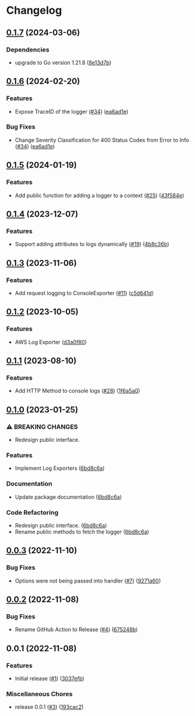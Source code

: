 # Changelog

## [0.1.7](https://github.com/cccteam/logger/compare/v0.1.6...v0.1.7) (2024-03-06)


### Dependencies

* upgrade to Go version 1.21.8 ([8e13d7b](https://github.com/cccteam/logger/commit/8e13d7b8dcc8a3a74f34dac3e55fb07de467bb5a))

## [0.1.6](https://github.com/cccteam/logger/compare/v0.1.5...v0.1.6) (2024-02-20)


### Features

* Expose TraceID of the logger ([#34](https://github.com/cccteam/logger/issues/34)) ([ea6ad1e](https://github.com/cccteam/logger/commit/ea6ad1e18c17ba207e6d4b446c0c8b6337f62ad3))


### Bug Fixes

* Change Severity Classification for 400 Status Codes from Error to Info ([#34](https://github.com/cccteam/logger/issues/34)) ([ea6ad1e](https://github.com/cccteam/logger/commit/ea6ad1e18c17ba207e6d4b446c0c8b6337f62ad3))

## [0.1.5](https://github.com/cccteam/logger/compare/v0.1.4...v0.1.5) (2024-01-19)


### Features

* Add public function for adding a logger to a context ([#25](https://github.com/cccteam/logger/issues/25)) ([43f584e](https://github.com/cccteam/logger/commit/43f584e9b3b2e78a57abb274ff50521b23862386))

## [0.1.4](https://github.com/cccteam/logger/compare/v0.1.3...v0.1.4) (2023-12-07)


### Features

* Support adding attributes to logs dynamically ([#19](https://github.com/cccteam/logger/issues/19)) ([4b8c36b](https://github.com/cccteam/logger/commit/4b8c36bfe00f853e3b4a201378a06fbe6faf708e))

## [0.1.3](https://github.com/cccteam/logger/compare/v0.1.2...v0.1.3) (2023-11-06)


### Features

* Add request logging to ConsoleExporter ([#11](https://github.com/cccteam/logger/issues/11)) ([c5d641d](https://github.com/cccteam/logger/commit/c5d641d585f29bc3d7a115621ffb5c04160e02c9))

## [0.1.2](https://github.com/cccteam/logger/compare/v0.1.1...v0.1.2) (2023-10-05)


### Features

* AWS Log Exporter ([d3a0f80](https://github.com/cccteam/logger/commit/d3a0f80ca304d722a7689a47a12d6cca24f0dbd0))

## [0.1.1](https://github.com/jtwatson/logger/compare/v0.1.0...v0.1.1) (2023-08-10)


### Features

* Add HTTP Method to console logs ([#28](https://github.com/jtwatson/logger/issues/28)) ([1f6a5a0](https://github.com/jtwatson/logger/commit/1f6a5a0695af817137225720fe5c5f5086852b76))

## [0.1.0](https://github.com/jtwatson/logger/compare/v0.0.3...v0.1.0) (2023-01-25)


### ⚠ BREAKING CHANGES

* Redesign public interface.

### Features

* Implement Log Exporters ([6bd8c6a](https://github.com/jtwatson/logger/commit/6bd8c6a9c3f412e14db86170d6cf3a71618048f3))


### Documentation

* Update package documentation ([6bd8c6a](https://github.com/jtwatson/logger/commit/6bd8c6a9c3f412e14db86170d6cf3a71618048f3))


### Code Refactoring

* Redesign public interface. ([6bd8c6a](https://github.com/jtwatson/logger/commit/6bd8c6a9c3f412e14db86170d6cf3a71618048f3))
* Rename public methods to fetch the logger ([6bd8c6a](https://github.com/jtwatson/logger/commit/6bd8c6a9c3f412e14db86170d6cf3a71618048f3))

## [0.0.3](https://github.com/jtwatson/logger/compare/v0.0.2...v0.0.3) (2022-11-10)


### Bug Fixes

* Options were not being passed into handler ([#7](https://github.com/jtwatson/logger/issues/7)) ([9271a60](https://github.com/jtwatson/logger/commit/9271a606beb53799d69ac6a11b537d7ac2011a37))

## [0.0.2](https://github.com/jtwatson/logger/compare/v0.0.1...v0.0.2) (2022-11-08)


### Bug Fixes

* Rename GitHub Action to Release ([#4](https://github.com/jtwatson/logger/issues/4)) ([675248b](https://github.com/jtwatson/logger/commit/675248b69653749e44bfd839888ca927824f6bda))

## 0.0.1 (2022-11-08)


### Features

* Initial release ([#1](https://github.com/jtwatson/logger/issues/1)) ([3037efb](https://github.com/jtwatson/logger/commit/3037efb3c03d001a1399a8dab6de0108da701ca6))


### Miscellaneous Chores

* release 0.0.1 ([#3](https://github.com/jtwatson/logger/issues/3)) ([193cac2](https://github.com/jtwatson/logger/commit/193cac249f8f80d3bd360275d4a24391f3c6bcbb))

